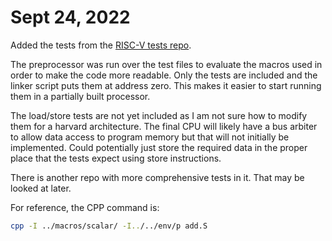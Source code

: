 # Sept 24, 2022

Added the tests from the [RISC-V tests repo](https://github.com/riscv-software-src/riscv-tests).

The preprocessor was run over the test files to evaluate the macros used in order to make the code more readable. Only the tests are included and the linker script puts them at address zero. This makes it easier to start running them in a partially built processor.

The load/store tests are not yet included as I am not sure how to modify them for a harvard architecture. The final CPU will likely have a bus arbiter to allow data access to program memory but that will not initially be implemented. Could potentially just store the required data in the proper place that the tests expect using store instructions.

There is another repo with more comprehensive tests in it. That may be looked at later.

For reference, the CPP command is:

```sh
cpp -I ../macros/scalar/ -I../../env/p add.S
```
